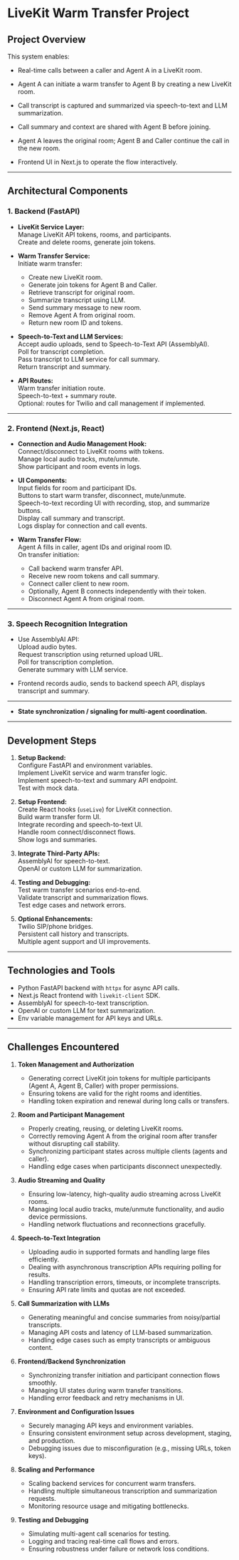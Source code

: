 # LiveKit Warm Transfer Project

## Project Overview

This system enables:

- Real-time calls between a caller and Agent A in a LiveKit room.
- Agent A can initiate a warm transfer to Agent B by creating a new LiveKit room.
- Call transcript is captured and summarized via speech-to-text and LLM summarization.
- Call summary and context are shared with Agent B before joining.
- Agent A leaves the original room; Agent B and Caller continue the call in the new room.

- Frontend UI in Next.js to operate the flow interactively.

---

## Architectural Components

### 1. Backend (FastAPI)

- **LiveKit Service Layer:**  
  Manage LiveKit API tokens, rooms, and participants.  
  Create and delete rooms, generate join tokens.

- **Warm Transfer Service:**  
  Initiate warm transfer:  
  - Create new LiveKit room.  
  - Generate join tokens for Agent B and Caller.  
  - Retrieve transcript for original room.  
  - Summarize transcript using LLM.  
  - Send summary message to new room.  
  - Remove Agent A from original room.  
  - Return new room ID and tokens.

- **Speech-to-Text and LLM Services:**  
  Accept audio uploads, send to Speech-to-Text API (AssemblyAI).  
  Poll for transcript completion.  
  Pass transcript to LLM service for call summary.  
  Return transcript and summary.

- **API Routes:**  
  Warm transfer initiation route.  
  Speech-to-text + summary route.  
  Optional: routes for Twilio and call management if implemented.

---

### 2. Frontend (Next.js, React)

- **Connection and Audio Management Hook:**  
  Connect/disconnect to LiveKit rooms with tokens.  
  Manage local audio tracks, mute/unmute.  
  Show participant and room events in logs.

- **UI Components:**  
  Input fields for room and participant IDs.  
  Buttons to start warm transfer, disconnect, mute/unmute.  
  Speech-to-text recording UI with recording, stop, and summarize buttons.  
  Display call summary and transcript.  
  Logs display for connection and call events.

- **Warm Transfer Flow:**  
  Agent A fills in caller, agent IDs and original room ID.  
  On transfer initiation:  
  - Call backend warm transfer API.  
  - Receive new room tokens and call summary.  
  - Connect caller client to new room.  
  - Optionally, Agent B connects independently with their token.  
  - Disconnect Agent A from original room.

---

### 3. Speech Recognition Integration

- Use AssemblyAI API:  
  Upload audio bytes.  
  Request transcription using returned upload URL.  
  Poll for transcription completion.  
  Generate summary with LLM service.

- Frontend records audio, sends to backend speech API, displays transcript and summary.

---


- **State synchronization / signaling for multi-agent coordination.**

---

## Development Steps

1. **Setup Backend:**  
   Configure FastAPI and environment variables.  
   Implement LiveKit service and warm transfer logic.  
   Implement speech-to-text and summary API endpoint.  
   Test with mock data.

2. **Setup Frontend:**  
   Create React hooks (`useLive`) for LiveKit connection.  
   Build warm transfer form UI.  
   Integrate recording and speech-to-text UI.  
   Handle room connect/disconnect flows.  
   Show logs and summaries.

3. **Integrate Third-Party APIs:**  
   AssemblyAI for speech-to-text.  
   OpenAI or custom LLM for summarization.

4. **Testing and Debugging:**  
   Test warm transfer scenarios end-to-end.  
   Validate transcript and summarization flows.  
   Test edge cases and network errors.

5. **Optional Enhancements:**  
   Twilio SIP/phone bridges.  
   Persistent call history and transcripts.  
   Multiple agent support and UI improvements.

---

## Technologies and Tools

- Python FastAPI backend with `httpx` for async API calls.  
- Next.js React frontend with `livekit-client` SDK.  
- AssemblyAI for speech-to-text transcription.  
- OpenAI or custom LLM for text summarization.  
- Env variable management for API keys and URLs.  

---

## Challenges Encountered

1. **Token Management and Authorization**  
   - Generating correct LiveKit join tokens for multiple participants (Agent A, Agent B, Caller) with proper permissions.  
   - Ensuring tokens are valid for the right rooms and identities.  
   - Handling token expiration and renewal during long calls or transfers.

2. **Room and Participant Management**  
   - Properly creating, reusing, or deleting LiveKit rooms.  
   - Correctly removing Agent A from the original room after transfer without disrupting call stability.  
   - Synchronizing participant states across multiple clients (agents and caller).  
   - Handling edge cases when participants disconnect unexpectedly.

3. **Audio Streaming and Quality**  
   - Ensuring low-latency, high-quality audio streaming across LiveKit rooms.  
   - Managing local audio tracks, mute/unmute functionality, and audio device permissions.  
   - Handling network fluctuations and reconnections gracefully.

4. **Speech-to-Text Integration**  
   - Uploading audio in supported formats and handling large files efficiently.  
   - Dealing with asynchronous transcription APIs requiring polling for results.  
   - Handling transcription errors, timeouts, or incomplete transcripts.  
   - Ensuring API rate limits and quotas are not exceeded.

5. **Call Summarization with LLMs**  
   - Generating meaningful and concise summaries from noisy/partial transcripts.  
   - Managing API costs and latency of LLM-based summarization.  
   - Handling edge cases such as empty transcripts or ambiguous content.

6. **Frontend/Backend Synchronization**  
   - Synchronizing transfer initiation and participant connection flows smoothly.  
   - Managing UI states during warm transfer transitions.  
   - Handling error feedback and retry mechanisms in UI.

7. **Environment and Configuration Issues**  
   - Securely managing API keys and environment variables.  
   - Ensuring consistent environment setup across development, staging, and production.  
   - Debugging issues due to misconfiguration (e.g., missing URLs, token keys).

8. **Scaling and Performance**  
   - Scaling backend services for concurrent warm transfers.  
   - Handling multiple simultaneous transcription and summarization requests.  
   - Monitoring resource usage and mitigating bottlenecks.

9. **Testing and Debugging**  
   - Simulating multi-agent call scenarios for testing.  
   - Logging and tracing real-time call flows and errors.  
   - Ensuring robustness under failure or network loss conditions.

